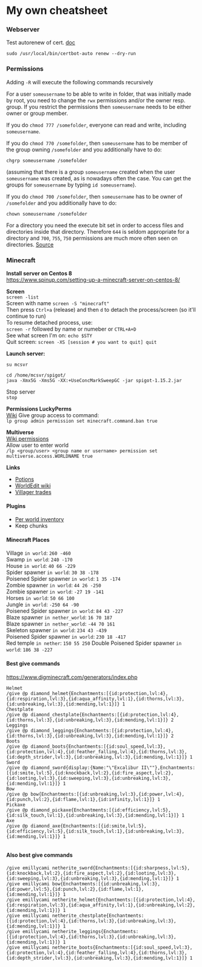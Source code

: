 # My own cheatsheet


### Webserver
Test autorenew of cert. [doc](https://www.tecmint.com/secure-apache-with-lets-encrypt-ssl-certificate-on-centos-8/)
```
sudo /usr/local/bin/certbot-auto renew --dry-run
```

### Permissions
Adding `-R` will execute the following commands recursively

For a user `someusername` to be able to write in folder, that was initially made by root, you need to change the `rwx` permissions and/or the owner resp. group. If you restrict the permissions then `someusername` needs to be either owner or group member.

If you do `chmod 777 /somefolder`, everyone can read and write, including `someusername`.

If you do `chmod 770 /somefolder`, then `someusername` has to be member of the group owning `/somefolder` and you additionally have to do:

    chgrp someusername /somefolder
(assuming that there is a group `someusername` created when the user `someusername` was created, as is nowadays often the case. You can get the groups for `someusername` by typing `id someusername`). 

If you do `chmod 700 /somefolder`, then `someusername` has to be owner of `/somefolder` and you additionally have to do:

    chown someusername /somefolder

For a directory you need the execute bit set in order to access files and directories inside that directory. Therefore `644` is seldom appropriate for a directory and `700`, `755`, `750` permissions are much more often seen on directories.
[Source](https://unix.stackexchange.com/a/174793)

### Minecraft
**Install server on Centos 8**  
https://www.spinup.com/setting-up-a-minecraft-server-on-centos-8/

**Screen**  
`screen -list`  
Screen with name `screen -S "minecraft"`  
Then press `Ctrl+a` (release) and then `d` to detach the process/screen (so it'll continue to run)  
To resume detached process, use:  
`screen -r` followed by name or numeber or `CTRL+A+D`  
See what screen I'm on: `echo $STY`  
Quit screen: `screen -XS [session # you want to quit] quit`  
   
**Launch server:**  
``` 
su mcsvr

cd /home/mcsvr/spigot/
java -Xmx5G -Xms5G -XX:+UseConcMarkSweepGC -jar spigot-1.15.2.jar
```  
Stop server     
`stop`

**Permissions LuckyPerms**  
[Wiki](https://github.com/lucko/LuckPerms/wiki/Usage)
Give group access to command:  
`lp group admin permission set minecraft.command.ban true`
  
**Multiverse**  
[Wiki permissions](https://github.com/Multiverse/Multiverse-Core/wiki/Permissions)  
Allow user to enter world  
`/lp <group/user> <group name or username> permission set multiverse.access.WORLDNAME true`  

**Links**  
* [Potions](https://static1.millenium.org/articles/3/56/24/3/@/1273086-20160229160932minecraft-brewing-en-amp_main_img-2.png)  
* [WorldEdit wiki](https://worldedit.enginehub.org/en/latest/commands/#biome-commands)
* [Villager trades](https://i.imgur.com/1Rb08Ua.png)

#### Plugins
 * [Per world inventory](https://www.spigotmc.org/resources/per-world-inventory.4482/)
 * Keep chunks

#### Minecraft Places 
Village `in world`:    `260 -460`   
Swamp `in world`: `240 -170`  
House `in world`: `40 66 -229`  
Spider spawner `in world`: `30 38 -178`  
Poisened Spider spawner `in world`: `1 35 -174`  
Zombie spawner `in world`: `44 26 -250`  
Zombie spawner `in world`: `-27 19 -141`  
Horses `in world`: `50 66 100`  
Jungle `in world`: `-250 64 -90`  
Poisened Spider spawner `in world`: `84 43 -227`  
Blaze spawner `in nether_world`: `16 70 187`  
Blaze spawner `in nether_world`: `-44 70 161`  
Skeleton spawner `in world`: `234 43 -439`  
Poisened Spider spawner `in world`: `230 18 -417`  
Red temple `in nether`: `150 55 250`
Double Poisened Spider spawner `in world`: `186 38 -227`   

#### Best give commands
https://www.digminecraft.com/generators/index.php
```
Helmet 
/give @p diamond_helmet{Enchantments:[{id:protection,lvl:4},{id:respiration,lvl:3},{id:aqua_affinity,lvl:1},{id:thorns,lvl:3},{id:unbreaking,lvl:3},{id:mending,lvl:1}]} 1
Chestplate 
/give @p diamond_chestplate{Enchantments:[{id:protection,lvl:4},{id:thorns,lvl:3},{id:unbreaking,lvl:3},{id:mending,lvl:1}]} 2
Leggings 
/give @p diamond_leggings{Enchantments:[{id:protection,lvl:4},{id:thorns,lvl:3},{id:unbreaking,lvl:3},{id:mending,lvl:1}]} 2
Boots 
/give @p diamond_boots{Enchantments:[{id:soul_speed,lvl:3},{id:protection,lvl:4},{id:feather_falling,lvl:4},{id:thorns,lvl:3},{id:depth_strider,lvl:3},{id:unbreaking,lvl:3},{id:mending,lvl:1}]} 1
Sword
/give @p diamond_sword{display:{Name:"\"Excalibur II\""},Enchantments:[{id:smite,lvl:5},{id:knockback,lvl:2},{id:fire_aspect,lvl:2},{id:looting,lvl:3},{id:sweeping,lvl:3},{id:unbreaking,lvl:3},{id:mending,lvl:1}]} 1
Bow
/give @p bow{Enchantments:[{id:unbreaking,lvl:3},{id:power,lvl:4},{id:punch,lvl:2},{id:flame,lvl:1},{id:infinity,lvl:1}]} 1
Pickaxe
/give @p diamond_pickaxe{Enchantments:[{id:efficiency,lvl:5},{id:silk_touch,lvl:1},{id:unbreaking,lvl:3},{id:mending,lvl:1}]} 1
Axe
/give @p diamond_axe{Enchantments:[{id:smite,lvl:5},{id:efficiency,lvl:5},{id:silk_touch,lvl:1},{id:unbreaking,lvl:3},{id:mending,lvl:1}]} 1
 
```
#### Also best give commands
```
/give emillycami netherite_sword{Enchantments:[{id:sharpness,lvl:5},{id:knockback,lvl:2},{id:fire_aspect,lvl:2},{id:looting,lvl:3},{id:sweeping,lvl:3},{id:unbreaking,lvl:3},{id:mending,lvl:1}]} 1
/give emillycami bow{Enchantments:[{id:unbreaking,lvl:3},{id:power,lvl:5},{id:punch,lvl:2},{id:flame,lvl:1},{id:mending,lvl:1}]} 1
/give emillycami netherite_helmet{Enchantments:[{id:protection,lvl:4},{id:respiration,lvl:3},{id:aqua_affinity,lvl:1},{id:unbreaking,lvl:2},{id:mending,lvl:1}]} 1
/give emillycami netherite_chestplate{Enchantments:[{id:protection,lvl:4},{id:thorns,lvl:3},{id:unbreaking,lvl:3},{id:mending,lvl:1}]} 1
/give emillycami netherite_leggings{Enchantments:[{id:protection,lvl:4},{id:thorns,lvl:3},{id:unbreaking,lvl:3},{id:mending,lvl:1}]} 1
/give emillycami netherite_boots{Enchantments:[{id:soul_speed,lvl:3},{id:protection,lvl:4},{id:feather_falling,lvl:4},{id:thorns,lvl:3},{id:depth_strider,lvl:3},{id:unbreaking,lvl:3},{id:mending,lvl:1}]} 1
```
